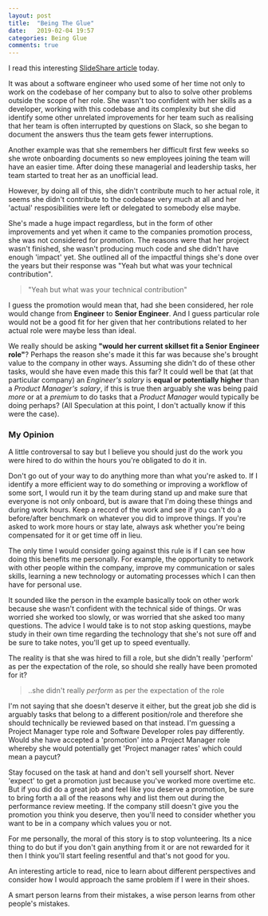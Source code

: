 ```yaml
---
layout: post
title:  "Being The Glue"
date:   2019-02-04 19:57
categories: Being Glue
comments: true
---
```


I read this interesting [SlideShare article](https://www.slideshare.net/TanyaReilly/being-glue) today.

It was about a software engineer who used some of her time not only to work on the codebase of her company but to also to solve other problems outside the scope of her role. She wasn't too confident with her skills as a developer, working with this codebase and its complexity but she did identify some other unrelated improvements for her team such as realising that her team is often interrupted by questions on Slack, so she began to document the answers thus the team gets fewer interruptions.

Another example was that she remembers her difficult first few weeks so she wrote onboarding documents so new employees joining the team will have an easier time. After doing these managerial and leadership tasks, her team started to treat her as an unofficial lead.

However, by doing all of this, she didn't contribute much to her actual role, it seems she didn't contribute to the codebase very much at all and her 'actual' resposibilities were left or delegated to somebody else maybe.

She's made a huge impact regardless, but in the form of other improvements and yet when it came to the companies promotion process, she was not considered for promotion. The reasons were that her project wasn't finished, she wasn't producing much code and she didn't have enough 'impact' yet. She outlined all of the impactful things she's done over the years but their response was "Yeah but what was your technical contribution".

> "Yeah but what was your technical contribution"

I guess the promotion would mean that, had she been considered, her role would change from **Engineer** to **Senior Engineer**. And I guess particular role would not be a good fit for her given that her contributions related to her actual role were maybe less than ideal.

We really should be asking **"would her current skillset fit a Senior Engineer role"**? Perhaps the reason she's made it this far was because she's brought value to the company in other ways. Assuming she didn't do of these other tasks, would she have even made this this far? It could well be that (at that particular company) an *Engineer's salary* is **equal or potentially higher** than a *Product Manager's salary*, if this is true then arguably she was being paid *more* or at a *premium* to do tasks that a *Product Manager* would typically be doing perhaps? (All Speculation at this point, I don't actually know if this were the case).

### My Opinion
A little controversal to say but I believe you should just do the work you were hired to do within the hours you're obligated to do it in.

Don't go out of your way to do anything more than what you're asked to. If I identify a more efficient way to do something or improving a workflow of some sort, I would run it by the team during stand up and make sure that everyone is not only onboard, but is aware that I'm doing these things and during work hours. Keep a record of the work and see if you can't do a before/after benchmark on whatever you did to improve things. If you're asked to work more hours or stay late, always ask whether you're being compensated for it or get time off in lieu.

The only time I would consider going against this rule is if I can see how doing this benefits me personally. For example, the opportunity to network with other people within the company, improve my communication or sales skills, learning a new technology or automating processes which I can then have for personal use.

It sounded like the person in the example basically took on other work because she wasn't confident with the technical side of things. Or was worried she worked too slowly, or was worried that she asked too many questions. The advice I would take is to not stop asking questions, maybe study in their own time regarding the technology that she's not sure off and be sure to take notes, you'll get up to speed eventually.

The reality is that she was hired to fill a role, but she didn't really 'perform' as per the expectation of the role, so should she really have been promoted for it?

> ..she didn't really *perform* as per the expectation of the role

I'm not saying that she doesn't deserve it either, but the great job she did is arguably tasks that belong to a different position/role and therefore she should technically be reviewed based on that instead. I'm guessing a Project Manager type role and Software Developer roles pay differently. Would she have accepted a 'promotion' into a Project Manager role whereby she would potentially get 'Project manager rates' which could mean a paycut?

Stay focused on the task at hand and don't sell yourself short. Never 'expect' to get a promotion just because you've worked more overtime etc. But if you did do a great job and feel like you deserve a promotion, be sure to bring forth a all of the reasons why and list them out during the performance review meeting. If the company still doesn't give you the promotion you think you deserve, then you'll need to consider whether you want to be in a company which values you or not.

For me personally, the moral of this story is to stop volunteering. Its a nice thing to do but if you don't gain anything from it or are not rewarded for it then I think you'll start feeling resentful and that's not good for you.

An interesting article to read, nice to learn about different perspectives and consider how I would approach the same problem if I were in their shoes.

A smart person learns from their mistakes, a wise person learns from other people's mistakes.